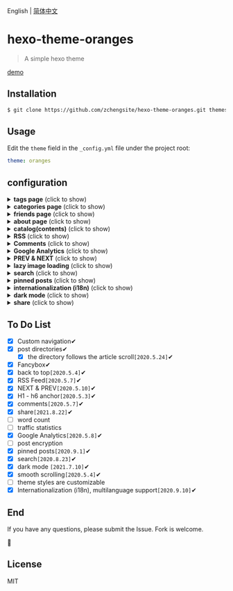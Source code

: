 English | [简体中文](https://github.com/zchengsite/hexo-theme-oranges/blob/master/README-zh.md)

# hexo-theme-oranges

> A simple hexo theme

[demo](https://hexo.theme.oranges.zcheng.site/)

## Installation

```bash
$ git clone https://github.com/zchengsite/hexo-theme-oranges.git themes/oranges
```

## Usage

Edit the `theme` field in the `_config.yml` file under the project root:

```yml
theme: oranges
```

## configuration

<details>
  <summary><b>tags page</b> (click to show)</summary>

  To add `tags page`:

  ```bash
  $ hexo new page tags
  ```

  Generate `tags` folder, edit the `index.md` file, make sure that `type` field is `tags`:

  ```markdown
  ---
  title: tags
  date: 2019-05-03 12:03:35
  type: "tags"
  ---
  ```

  Enable `tags` in the theme `_config.yml` file:

  ```yml
  navbar:
    -
      name: tags
      enable: true
      path: /tags/
  ```

</details>

<details>
  <summary><b>categories page</b> (click to show)</summary>

  To add `categories page`:

  ```bash
  $ hexo new page categories
  ```

  Generate `categories` folder, edit the `index.md` file, make sure that `type` field is `categories`:

  ```markdown
  ---
  title: categories
  date: 2019-05-03 12:03:35
  type: "categories"
  ---
  ```

  Enable `categories` in the theme `_config.yml` file:

  ```yml
  navbar:
    -
      name: categories
      enable: true
      path: /categories/
  ```

</details>

<details>
  <summary><b>friends page</b> (click to show)</summary>

  To add `friends page`:

  ```bash
  $ hexo new page friends
  ```

  Generate `friends` folder, edit the `index.md` file, make sure that `type` field is `friends`:

  ```markdown
  ---
  title: friends
  date: 2019-05-03 12:03:35
  type: "friends"
  ---
  ```

  Enable `friends` in the theme `_config.yml` file:

  ```yml
  navbar:
    -
      name: friends
      enable: true
      path: /friends/
  ```

</details>

<details>
  <summary><b>about page</b> (click to show)</summary>

  To add `about page`:

  ```bash
  $ hexo new page about
  ```

  Generate `about` folder, edit the `index.md` file, make sure that `type` field is `about`:

  ```markdown
  ---
  title: about
  date: 2019-05-03 12:03:35
  type: "about"
  ---
  ```

  Enable `about` in the theme `_config.yml` file:

  ```yml
  navbar:
    -
      name: about
      enable: true
      path: /about/
  ```

</details>

<details>
  <summary><b>catalog(contents)</b> (click to show)</summary>

  Enable `catalog` in the theme `_config.yml` file:

  ```yml
  catalog:
    enable: true
  ```

</details>

<details>
  <summary><b>RSS</b> (click to show)</summary>

  Install the `hexo-generator-feed` [plugin](https://github.com/hexojs/hexo-generator-feed):

  ```bash
  $ npm install hexo-generator-feed --save
  ```

  add or edit configuration in your root `_config.yml`:

  ```yml
  feed:
    type: atom
    path: atom.xml
    limit: 20
    hub:
    content:
    content_limit: 140
    content_limit_delim: ' '
    order_by: -date
    icon: icon.png
    autodiscovery: true
    template:
  ```

  Display the RSS button on the page(currently only display in footer is supported):

  ```yml
  footer:
    social:
      -
        name: rss
        icon: rss
        path: atom.xml
  ```

</details>

<details>
  <summary><b>Comments</b> (click to show)</summary>

  supported:

  - [valine](https://valine.js.org/quickstart.html)
  - [gitalk](https://github.com/gitalk/gitalk#usage)
  - [disqus](https://disqus.com)

  First, Enable `Comments` in the theme `_config.yml` file:

  ```yml
  comments:
    enable: true
  ```

  Then, select a comment system to use, take [valine](https://valine.js.org/quickstart.html) for example:

  View the official tutorial to get the `appId` & `appKey`:

  ```yml
  valine:
    enable: true
    appId: j73OlR7xxxxxPDrO-gzGzoHsz
    appKey: mhyUfuxxxxk41wc25
    placeholder: welcome!
    avatar: retro
  ```

</details>

<details>
  <summary><b>Google Analytics</b> (click to show)</summary>

  First, view [Google Analytics](https://analytics.google.com) to get the `gtagkey`:

  Then, enable `gtag` in the theme `_config.yml` file:

  ```yml
  gtag:
    enable: true
    gtagkey: UA-xxxxxxx-x
  ```

</details>

<details>
  <summary><b>PREV & NEXT</b> (click to show)</summary>

  enable `prevnext` in the theme `_config.yml` file:

  ```yml
  prevnext:
    enable: true
  ```

</details>

<details>
  <summary><b>lazy image loading</b> (click to show)</summary>

  Install the [hexo-lazyload-image](https://github.com/Troy-Yang/hexo-lazyload-image) plugin:

  ```bash
  $ npm install hexo-lazyload-image --save
  ```

  add or edit configuration in your root `_config.yml`:

  ```yml
  lazyload:
    enable: true
    onlypost: false # optional
    loadingImg: # optional eg ./images/loading.gif
    isSPA: false # optional
  ```

  more [hexo-lazyload-image](https://github.com/Troy-Yang/hexo-lazyload-image)

</details>

<details>
  <summary><b>search</b> (click to show)</summary>

  Install [hexo-generator-search](https://github.com/wzpan/hexo-generator-search) plugin:

  ```bash
  $ npm install hexo-generator-search --save
  ```

  add or edit configuration in your root `_config.yml`:

  ```yml
  search:
    path: search.xml
    field: post
    content: true
  ```

  more [hexo-generator-search](https://github.com/wzpan/hexo-generator-search)

  edit configuration in the theme `_config.yml`

  ```yml
    search:
      enable: true
      placeholder: 搜索...
  ```

</details>

<details>
  <summary><b>pinned posts</b> (click to show)</summary>

  Remove default `hexo-generator-index` and Install the [hexo-generator-index-pin-top](https://github.com/netcan/hexo-generator-index-pin-top) plugin:

  ```bash
  $ npm uninstall hexo-generator-index --save
  $ npm install hexo-generator-index-pin-top --save
  ```

  add or edit configuration in your root `_config.yml`:

  ```yml
  index_generator:
    path: ''
    per_page: 10
    order_by: -date
  ```

  more [hexo-generator-index-pin-top](https://github.com/netcan/hexo-generator-index-pin-top)

  Add `top: true` to the top of the post you want

  ```markdown
    ---
    title: Hello World
    date: 2020-03-11 14:19:04
    top: true
    tags:
    - Welcome
    categories:
    - [Welcome, 欢迎]
    ---
  ```

</details>

<details>
  <summary><b>internationalization (i18n)</b> (click to show)</summary>

  You can use internationalization to present your site in different languages, add or edit configuration in your root `_config.yml`:

  Some examples:

  English:
  ```yml
  language: en
  ```
  Simplified Chinese:
  ```yml
  language: zh-CN
  ```
  Japanese:
  ```yml
  language: ja
  ```

  The default value is `en`，Optional in the 'languages' file under the theme。

</details>

<details>
  <summary><b>dark mode</b> (click to show)</summary>

  Pull up the latest repository, add or edit configuration in theme `_config.yml`:

  ```yml
  colorSwitch:
    enable: true
  ```

The toggle option appears in the bottom right corner of the page.

</details>

<details>
  <summary><b>share</b> (click to show)</summary>

  Pull up the latest repository, add or edit configuration in theme `_config.yml`:

  ```yml
  postShare:
    enable: true

    twitter:
      enable: true
  ```

The toggle option appears in the bottom right corner of the post page.

</details>

## To Do List

- [x] Custom navigation✔
- [x] post directories✔
  - [x] the directory follows the article scroll`[2020.5.24]`✔
- [x] Fancybox✔
- [x] back to top`[2020.5.4]`✔
- [x] RSS Feed`[2020.5.7]`✔
- [x] NEXT & PREV`[2020.5.10]`✔
- [x] H1 - h6 anchor`[2020.5.3]`✔
- [x] comments`[2020.5.7]`✔
- [x] share`[2021.8.22]`✔
- [ ] word count
- [ ] traffic statistics
- [x] Google Analytics`[2020.5.8]`✔
- [ ] post encryption
- [x] pinned posts`[2020.9.1]`✔
- [x] search`[2020.8.23]`✔
- [x] dark mode `[2021.7.10]`✔
- [x] smooth scrolling`[2020.5.4]`✔
- [ ] theme styles are customizable
- [x] Internationalization (i18n), multilanguage support`[2020.9.10]`✔

## End

If you have any questions, please submit the Issue. Fork is welcome.

🍻

## License

MIT
